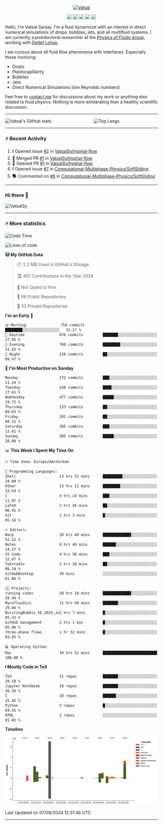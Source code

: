 <center>

[<img alt="Vatsal" width="200px" src="https://www.dropbox.com/s/dxyybgtblo8er6h/Logo_Vatsal_Vector.png?raw=1">](https://www.vatsalsanjay.com)

[<img src="https://img.shields.io/badge/googlescholar-4285F4?&style=for-the-badge&logo=googlescholar&logoColor=white">](https://scholar.google.com/citations?hl=en&user=67aQviYAAAAJ)
[<img src="https://img.shields.io/static/v1.svg?&style=for-the-badge&logo=ResearchGate&label=&message=ResearchGate&logoColor=white&color=green">](https://www.researchgate.net/profile/Vatsal-Sanjay-2)
[<img src="https://img.shields.io/badge/twitter-1DA1F2?&style=for-the-badge&logo=twitter&logoColor=white">](https://twitter.com/VatsalSanjay)
[<img src="https://img.shields.io/badge/linkedin-0A66C2?&style=for-the-badge&logo=linkedin">](https://www.linkedin.com/in/vatsalsanjay/)
[<img src="https://img.shields.io/badge/orcid-A6CE39?&style=for-the-badge&logo=orcid&logoColor=white">](https://orcid.org/0000-0002-4293-6099)

</center>

Hello, I'm Vatsal Sanjay. I'm a fluid dynamicist with an interest in direct numerical simulations of drops, bubbles, jets, and all multifluid systems. I am currently a postdoctoral researcher at the [Physics of Fluids group](https://pof.tnw.utwente.nl), working with [Detlef Lohse](https://en.wikipedia.org/wiki/Detlef_Lohse). 

I am curious about all fluid flow phenomena with interfaces. Especially those involving:

- Drops
- Plastocapillarity
- Bubbles
- Jets
- Direct Numerical Simulations (low Reynolds numbers)

Feel free to [contact me](mailto:contact@vatsalsanjay.com) for discussions about my work or anything else related to fluid physics. Nothing is more exhilarating than a healthy scientific discussion.

<!-- ![Vatsal's GitHub stats](https://github-readme-stats-xi-wine-74.vercel.app/api?username=VatsalSy&show_icons=true&theme=vision-friendly-dark)

![Top Langs](https://github-readme-stats-xi-wine-74.vercel.app/api/top-langs/?username=VatsalSy&layout=compact&theme=vision-friendly-dark) -->

---
<div style="display: flex; justify-content: space-between;">
    <img src="https://github-readme-stats-xi-wine-74.vercel.app/api?username=VatsalSy&show_icons=true&theme=vision-friendly-dark" alt="Vatsal's GitHub stats" style="width: 55%;">
    <img src="https://github-readme-stats-xi-wine-74.vercel.app/api/top-langs/?username=VatsalSy&layout=compact&theme=vision-friendly-dark" alt="Top Langs" style="width: 42%;">
</div>

---

### :zap: Recent Activity

<!--START_SECTION:activity-->
1. ❗ Opened issue [#2](https://github.com/VatsalSy/hyphal-flow/issues/2) in [VatsalSy/hyphal-flow](https://github.com/VatsalSy/hyphal-flow)
2. 🎉 Merged PR [#1](https://github.com/VatsalSy/hyphal-flow/pull/1) in [VatsalSy/hyphal-flow](https://github.com/VatsalSy/hyphal-flow)
3. 💪 Opened PR [#1](https://github.com/VatsalSy/hyphal-flow/pull/1) in [VatsalSy/hyphal-flow](https://github.com/VatsalSy/hyphal-flow)
4. ❗ Opened issue [#7](https://github.com/Computational-Multiphase-Physics/SoftSliding/issues/7) in [Computational-Multiphase-Physics/SoftSliding](https://github.com/Computational-Multiphase-Physics/SoftSliding)
5. 🗣 Commented on [#6](https://github.com/Computational-Multiphase-Physics/SoftSliding/pull/6#issuecomment-2269025105) in [Computational-Multiphase-Physics/SoftSliding](https://github.com/Computational-Multiphase-Physics/SoftSliding)
<!--END_SECTION:activity-->
---

### Hi there 👋
<p align="left"> <img src="https://komarev.com/ghpvc/?username=VatsalSy&label=Profile%20views&color=orange&style=for-the-badge" alt="VatsalSy" /> </p>

---
### :zap: More statistics

<!--START_SECTION:waka-->
![Code Time](http://img.shields.io/badge/Code%20Time-97%20hrs%207%20mins-blue)

![Lines of code](https://img.shields.io/badge/From%20Hello%20World%20I%27ve%20Written-18.6%20million%20lines%20of%20code-blue)

**🐱 My GitHub Data** 

> 📦 2.2 MB Used in GitHub's Storage 
 > 
> 🏆 407 Contributions in the Year 2024
 > 
> 🚫 Not Opted to Hire
 > 
> 📜 66 Public Repositories 
 > 
> 🔑 33 Private Repositories 
 > 
**I'm an Early 🐤** 

```text
🌞 Morning                754 commits         ████████░░░░░░░░░░░░░░░░░   31.17 % 
🌆 Daytime                676 commits         ███████░░░░░░░░░░░░░░░░░░   27.95 % 
🌃 Evening                760 commits         ████████░░░░░░░░░░░░░░░░░   31.42 % 
🌙 Night                  229 commits         ██░░░░░░░░░░░░░░░░░░░░░░░   09.47 % 
```
📅 **I'm Most Productive on Sunday** 

```text
Monday                   272 commits         ███░░░░░░░░░░░░░░░░░░░░░░   11.24 % 
Tuesday                  426 commits         ████░░░░░░░░░░░░░░░░░░░░░   17.61 % 
Wednesday                477 commits         █████░░░░░░░░░░░░░░░░░░░░   19.72 % 
Thursday                 233 commits         ██░░░░░░░░░░░░░░░░░░░░░░░   09.63 % 
Friday                   201 commits         ██░░░░░░░░░░░░░░░░░░░░░░░   08.31 % 
Saturday                 305 commits         ███░░░░░░░░░░░░░░░░░░░░░░   12.61 % 
Sunday                   505 commits         █████░░░░░░░░░░░░░░░░░░░░   20.88 % 
```


📊 **This Week I Spent My Time On** 

```text
🕑︎ Time Zone: Europe/Amsterdam

💬 Programming Languages: 
Shell                    13 hrs 52 mins      █████████░░░░░░░░░░░░░░░░   34.80 % 
Other                    13 hrs 22 mins      ████████░░░░░░░░░░░░░░░░░   33.54 % 
C                        4 hrs 24 mins       ███░░░░░░░░░░░░░░░░░░░░░░   11.07 % 
LaTeX                    2 hrs 45 mins       ██░░░░░░░░░░░░░░░░░░░░░░░   06.91 % 
Git                      2 hrs 3 mins        █░░░░░░░░░░░░░░░░░░░░░░░░   05.16 % 

🔥 Editors: 
Warp                     20 hrs 49 mins      █████████████░░░░░░░░░░░░   52.22 % 
Notes                    9 hrs 40 mins       ██████░░░░░░░░░░░░░░░░░░░   24.27 % 
VS Code                  4 hrs 58 mins       ███░░░░░░░░░░░░░░░░░░░░░░   12.47 % 
TeXstudio                2 hrs 28 mins       ██░░░░░░░░░░░░░░░░░░░░░░░   06.19 % 
GitHubDesktop            39 mins             ░░░░░░░░░░░░░░░░░░░░░░░░░   01.66 % 

🐱‍💻 Projects: 
running codes            20 hrs 18 mins      █████████████░░░░░░░░░░░░   50.94 % 
Mycofluidics             11 hrs 49 mins      ███████░░░░░░░░░░░░░░░░░░   29.66 % 
BurstingBubble_VE_2024_Ju2 hrs 7 mins        █░░░░░░░░░░░░░░░░░░░░░░░░   05.32 % 
GitHub management        2 hrs 1 min         █░░░░░░░░░░░░░░░░░░░░░░░░   05.06 % 
three-phase flows        1 hr 32 mins        █░░░░░░░░░░░░░░░░░░░░░░░░   03.85 % 

💻 Operating System: 
Mac                      39 hrs 52 mins      █████████████████████████   100.00 % 
```

**I Mostly Code in TeX** 

```text
TeX                      31 repos            ███████░░░░░░░░░░░░░░░░░░   28.18 % 
Jupyter Notebook         29 repos            ███████░░░░░░░░░░░░░░░░░░   26.36 % 
C                        28 repos            ██████░░░░░░░░░░░░░░░░░░░   25.45 % 
Python                   5 repos             █░░░░░░░░░░░░░░░░░░░░░░░░   04.55 % 
HTML                     2 repos             ░░░░░░░░░░░░░░░░░░░░░░░░░   01.82 % 
```



**Timeline**

![Lines of Code chart](https://raw.githubusercontent.com/VatsalSy/VatsalSy/main/assets/bar_graph.png)


 Last Updated on 07/08/2024 12:31:46 UTC
<!--END_SECTION:waka-->
---
